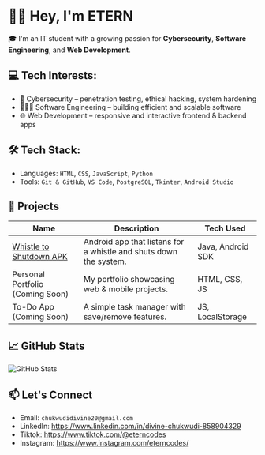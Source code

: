 # 👋🏾 Hey, I'm ETERN

🎓 I'm an IT student with a growing passion for **Cybersecurity**, **Software Engineering**, and **Web Development**.

## 💻 Tech Interests:
- 🔐 Cybersecurity – penetration testing, ethical hacking, system hardening
- 👨🏾‍💻 Software Engineering – building efficient and scalable software
- 🌐 Web Development – responsive and interactive frontend & backend apps

## 🛠 Tech Stack:
- Languages: `HTML`, `CSS`, `JavaScript`, `Python`
- Tools: `Git & GitHub`, `VS Code`, `PostgreSQL`, `Tkinter`, `Android Studio`

## 🚀 Projects
| Name | Description | Tech Used |
|------|-------------|-----------|
| [Whistle to Shutdown APK](https://github.com/divineChukwudi/WhistleShutdown) | Android app that listens for a whistle and shuts down the system. | Java, Android SDK |
| Personal Portfolio (Coming Soon) | My portfolio showcasing web & mobile projects. | HTML, CSS, JS |
| To-Do App (Coming Soon) | A simple task manager with save/remove features. | JS, LocalStorage |

## 📈 GitHub Stats
![GitHub Stats](https://github-readme-stats.vercel.app/DivineChukwudi=DivineChukwudie&show_icons=true&theme=tokyonight)

## 📫 Let's Connect
- Email: `chukwudidivine20@gmail.com`
- LinkedIn: https://www.linkedin.com/in/divine-chukwudi-858904329
- Tiktok: https://www.tiktok.com/@eterncodes
- Instagram: https://www.instagram.com/eterncodes/
